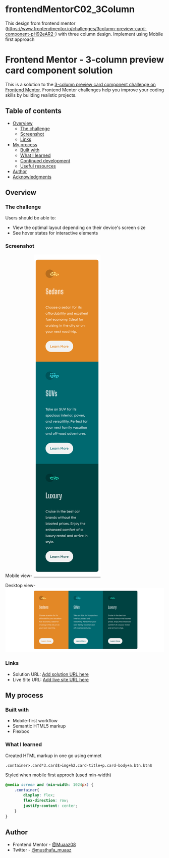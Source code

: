 # frontendMentorC02_3Column
This design from frontend mentor (https://www.frontendmentor.io/challenges/3column-preview-card-component-pH92eAR2-) with three column design. Implement using Mobile first approach

# Frontend Mentor - 3-column preview card component solution

This is a solution to the [3-column preview card component challenge on Frontend Mentor](https://www.frontendmentor.io/challenges/3column-preview-card-component-pH92eAR2-). Frontend Mentor challenges help you improve your coding skills by building realistic projects. 

## Table of contents

- [Overview](#overview)
  - [The challenge](#the-challenge)
  - [Screenshot](#screenshot)
  - [Links](#links)
- [My process](#my-process)
  - [Built with](#built-with)
  - [What I learned](#what-i-learned)
  - [Continued development](#continued-development)
  - [Useful resources](#useful-resources)
- [Author](#author)
- [Acknowledgments](#acknowledgments)


## Overview

### The challenge

Users should be able to:

- View the optimal layout depending on their device's screen size
- See hover states for interactive elements

### Screenshot

Mobile view-
![](./output/mobile_output.png)

Desktop view-
![](./output/desktop_output.png)

### Links

- Solution URL: [Add solution URL here](https://your-solution-url.com)
- Live Site URL: [Add live site URL here](https://your-live-site-url.com)

## My process

### Built with

- Mobile-first workflow
- Semantic HTML5 markup
- Flexbox


### What I learned

Created HTML markup in one go using emmet
```Emment 
.container>.card*3.card$>img+h2.card-title+p.card-body+a.btn.btn$
```

Styled when mobile first approch (used min-width)
```css
@media screen and (min-width: 1024px) {
    .container{
        display: flex;
        flex-direction: row;
        justify-content: center;
    }
}
```

## Author

- Frontend Mentor - [@Muaaz08](https://www.frontendmentor.io/profile/Muaaz08)
- Twitter - [@musthafa_muaaz](https://twitter.com/musthafa_muaaz)
